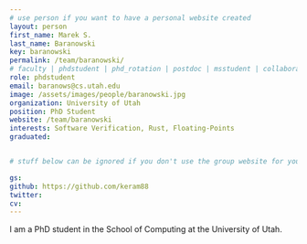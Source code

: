```yaml
---
# use person if you want to have a personal website created
layout: person
first_name: Marek S.
last_name: Baranowski
key: baranowski
permalink: /team/baranowski/
# faculty | phdstudent | phd_rotation | postdoc | msstudent | collaborator
role: phdstudent
email: baranows@cs.utah.edu
image: /assets/images/people/baranowski.jpg
organization: University of Utah
position: PhD Student
website: /team/baranowski
interests: Software Verification, Rust, Floating-Points
graduated:


# stuff below can be ignored if you don't use the group website for your private website

gs:
github: https://github.com/keram88
twitter:
cv:
---
```


I am a PhD student in the School of Computing at the University of Utah.

